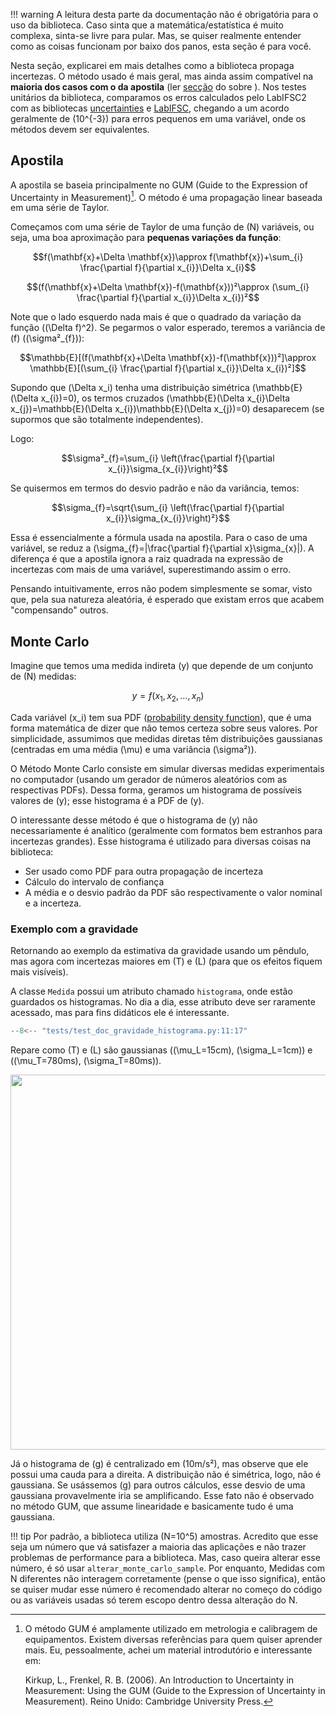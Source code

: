 !!! warning
    A leitura desta parte da documentação não é obrigatória para o uso da biblioteca. Caso sinta que a matemática/estatística é muito complexa, sinta-se livre para pular. Mas, se quiser realmente entender como as coisas funcionam por baixo dos panos, esta seção é para você.

Nesta seção, explicarei em mais detalhes como a biblioteca propaga incertezas. O método usado é mais geral, mas ainda assim compatível na **maioria dos casos com o da apostila** (ler [secção](index.md#escopo) do sobre ). Nos testes unitários da biblioteca, comparamos os erros calculados pelo LabIFSC2 com as bibliotecas [uncertainties](https://pythonhosted.org/uncertainties/) e [LabIFSC](https://github.com/gjvnq/LabIFSC), chegando a um acordo geralmente de \(10^{-3}\) para erros pequenos em uma variável, onde os métodos devem ser equivalentes.

## Apostila
A apostila se baseia principalmente no GUM (Guide to the Expression of Uncertainty in Measurement)[^1]. O método é uma propagação linear baseada em uma série de Taylor.

Começamos com uma série de Taylor de uma função de \(N\) variáveis, ou seja, uma boa aproximação para **pequenas variações da função**:

$$f(\mathbf{x}+\Delta \mathbf{x})\approx f(\mathbf{x})+\sum_{i} \frac{\partial f}{\partial x_{i}}\Delta x_{i}$$

$$(f(\mathbf{x}+\Delta \mathbf{x})-f(\mathbf{x}))²\approx (\sum_{i} \frac{\partial f}{\partial x_{i}}\Delta x_{i})²$$

Note que o lado esquerdo nada mais é que o quadrado da variação da função \((\Delta f)^2\). Se pegarmos o valor esperado, teremos a variância de \(f\) (\(\sigma²_{f}\)):

$$\mathbb{E}[(f(\mathbf{x}+\Delta \mathbf{x})-f(\mathbf{x}))²]\approx \mathbb{E}[(\sum_{i} \frac{\partial f}{\partial x_{i}}\Delta x_{i})²]$$

Supondo que \(\Delta x_i\) tenha uma distribuição simétrica \(\mathbb{E}(\Delta x_{i})=0\), os termos cruzados \(\mathbb{E}(\Delta x_{i}\Delta x_{j})=\mathbb{E}(\Delta x_{i})\mathbb{E}(\Delta x_{j})=0\) desaparecem (se supormos que são totalmente independentes).

Logo:

$$\sigma²_{f}=\sum_{i} \left(\frac{\partial f}{\partial x_{i}}\sigma_{x_{i}}\right)²$$

Se quisermos em termos do desvio padrão e não da variância, temos:

$$\sigma_{f}=\sqrt{\sum_{i} \left(\frac{\partial f}{\partial x_{i}}\sigma_{x_{i}}\right)²}$$

Essa é essencialmente a fórmula usada na apostila. Para o caso de uma variável, se reduz a \(\sigma_{f}=|\frac{\partial f}{\partial x}\sigma_{x}|\). A diferença é que a apostila ignora a raiz quadrada na expressão de incertezas com mais de uma variável, superestimando assim o erro.

Pensando intuitivamente, erros não podem simplesmente se somar, visto que, pela sua natureza aleatória, é esperado que existam erros que acabem "compensando" outros.

## Monte Carlo
Imagine que temos uma medida indireta \(y\) que depende de um conjunto de \(N\) medidas:

$$y=f(x_1,x_2,\dots,x_n)$$

Cada variável \(x_i\) tem sua PDF ([probability density function](https://en.wikipedia.org/wiki/Probability_density_function)), que é uma forma matemática de dizer que não temos certeza sobre seus valores. Por simplicidade, assumimos que medidas diretas têm distribuições gaussianas (centradas em uma média \(\mu\) e uma variância \(\sigma²\)).

O Método Monte Carlo consiste em simular diversas medidas experimentais no computador (usando um gerador de números aleatórios com as respectivas PDFs). Dessa forma, geramos um histograma de possíveis valores de \(y\); esse histograma é a PDF de \(y\).

O interessante desse método é que o histograma de \(y\) não necessariamente é analítico (geralmente com formatos bem estranhos para incertezas grandes). Esse histograma é utilizado para diversas coisas na biblioteca:

- Ser usado como PDF para outra propagação de incerteza
- Cálculo do intervalo de confiança
- A média e o desvio padrão da PDF são respectivamente o valor nominal e a incerteza.

### Exemplo com a gravidade
Retornando ao exemplo da estimativa da gravidade usando um pêndulo, mas agora com incertezas maiores em \(T\) e \(L\) (para que os efeitos fiquem mais visíveis).

A classe `Medida` possui um atributo chamado `histograma`, onde estão guardados os histogramas. No dia a dia, esse atributo deve ser raramente acessado, mas para fins didáticos ele é interessante.

```py 
--8<-- "tests/test_doc_gravidade_histograma.py:11:17"
```

Repare como \(T\) e \(L\) são gaussianas (\(\mu_L=15cm\), \(\sigma_L=1cm\)) e (\(\mu_T=780ms\), \(\sigma_T=80ms\)).

<img src="./images/gravidade_histograma.jpg" width=600>

Já o histograma de \(g\) é centralizado em \(10m/s²\), mas observe que ele possui uma cauda para a direita. A distribuição não é simétrica, logo, não é gaussiana. Se usássemos \(g\) para outros cálculos, esse desvio de uma gaussiana provavelmente iria se amplificando. Esse fato não é observado no método GUM, que assume linearidade e basicamente tudo é uma gaussiana.

!!! tip
    Por padrão, a biblioteca utiliza \(N=10^5\) amostras. Acredito que esse seja um número que vá satisfazer a maioria das aplicações e não trazer problemas de performance para a biblioteca. Mas, caso queira alterar esse número, é só usar `alterar_monte_carlo_sample`. Por enquanto, Medidas com N diferentes não interagem corretamente (pense o que isso significa), então se quiser mudar esse número é recomendado alterar no começo do código ou as variáveis usadas só terem escopo dentro dessa alteração do N.

[^1]: O método GUM é amplamente utilizado em metrologia e calibragem de equipamentos. Existem diversas referências para quem quiser aprender mais. Eu, pessoalmente, achei um material introdutório e interessante em:
    
    Kirkup, L., Frenkel, R. B. (2006). An Introduction to Uncertainty in Measurement: Using the GUM (Guide to the Expression of Uncertainty in Measurement). Reino Unido: Cambridge University Press.

[^2]: O principal material usado na implementação do Monte Carlo foi o próprio material suplementar do GUM sobre Monte Carlo. É interessante notar que esse material explicitamente considera o método Monte Carlo como uma forma mais precisa de calcular incertezas:

    “Evaluation of Measurement Data — Supplement 1 to the ‘Guide to the Expression of Uncertainty in Measurement’ — Propagation of Distributions Using a Monte Carlo Method,” 2008. https://doi.org/10.59161/JCGM101-2008.

